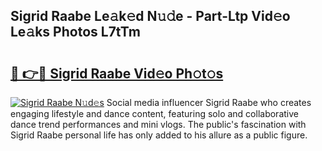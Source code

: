 ## Sigrid Raabe Le𝚊k𝚎d N𝚞𝚍e - Part-Ltp Vid𝚎o Le𝚊ks Photos L7tTm

# <h2><a href="http://fbb5xg.evod.top/?m=Sigrid+Raabe">🔗 👉🔴 Sigrid Raabe Vid𝚎o Ph𝚘t𝚘s</a></h2>

[![Sigrid Raabe N𝚞d𝚎s](https://i.imgur.com/8V9OHl7.gif)](http://fbb5xg.evod.top/?m=Sigrid+Raabe)
Social media influencer Sigrid Raabe who creates engaging lifestyle and dance content, featuring solo and collaborative dance trend performances and mini vlogs. The public's fascination with Sigrid Raabe personal life has only added to his allure as a public figure. 
